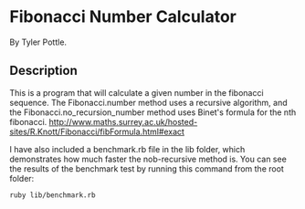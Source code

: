 # Fibonacci Number Calculator

By Tyler Pottle.

## Description

This is a program that will calculate a given number in the fibonacci sequence.
The Fibonacci.number method uses a recursive algorithm, and the
Fibonacci.no_recursion_number method uses Binet's formula for the nth fibonacci.
http://www.maths.surrey.ac.uk/hosted-sites/R.Knott/Fibonacci/fibFormula.html#exact

I have also included a benchmark.rb file in the lib folder, which demonstrates
how much faster the nob-recursive method is.
You can see the results of the benchmark test by running this command
from the root folder:
```
ruby lib/benchmark.rb
```
